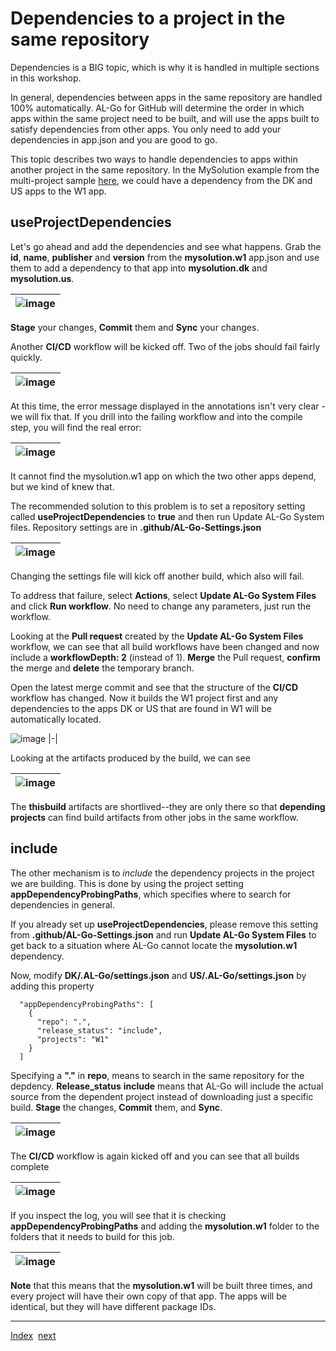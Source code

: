 # Dependencies to a project in the same repository
Dependencies is a BIG topic, which is why it is handled in multiple sections in this workshop.

In general, dependencies between apps in the same repository are handled 100% automatically. AL-Go for GitHub will determine the order in which apps within the same project need to be built, and will use the apps built to satisfy dependencies from other apps. You only need to add your dependencies in app.json and you are good to go.

This topic describes two ways to handle dependencies to apps within another project in the same repository. In the MySolution example from the multi-project sample [here](Projects.md), we could have a dependency from the DK and US apps to the W1 app.

## useProjectDependencies
Let's go ahead and add the dependencies and see what happens. Grab the **id**, **name**, **publisher** and **version** from the **mysolution.w1** app.json and use them to add a dependency to that app into **mysolution.dk** and **mysolution.us**.

| ![image](https://user-images.githubusercontent.com/10775043/231805415-2e8f345c-f228-4940-9f77-9a05514bd8c0.png) |
| --------------------------------------------------------------------------------------------------------------- |

**Stage** your changes, **Commit** them and **Sync** your changes.

Another **CI/CD** workflow will be kicked off. Two of the jobs should fail fairly quickly.

| ![image](https://user-images.githubusercontent.com/10775043/231809668-a914793d-3e7f-4c02-9deb-13f7a1fce3e7.png) |
| --------------------------------------------------------------------------------------------------------------- |

At this time, the error message displayed in the annotations isn't very clear - we will fix that. If you drill into the failing workflow and into the compile step, you will find the real error:

| ![image](https://user-images.githubusercontent.com/10775043/231810146-8ffe7305-da1d-4d43-ab2a-20952628632e.png) |
| --------------------------------------------------------------------------------------------------------------- |

It cannot find the mysolution.w1 app on which the two other apps depend, but we kind of knew that.

The recommended solution to this problem is to set a repository setting called **useProjectDependencies** to **true** and then run Update AL-Go System files.
Repository settings are in **.github/AL-Go-Settings.json**

| ![image](https://user-images.githubusercontent.com/10775043/231811594-fd29cc88-2aed-425d-bffb-eb84bfca0463.png) |
| --------------------------------------------------------------------------------------------------------------- |

Changing the settings file will kick off another build, which also will fail.

To address that failure, select **Actions**, select **Update AL-Go System Files** and click **Run workflow**. No need to change any parameters, just run the workflow.

Looking at the **Pull request** created by the **Update AL-Go System Files** workflow, we can see that all build workflows have been changed and now ínclude a **workflowDepth: 2** (instead of 1).
**Merge** the Pull request, **confirm** the merge and **delete** the temporary branch.

Open the latest merge commit and see that the structure of the **CI/CD** workflow has changed. Now it builds the W1 project first and any dependencies to the apps DK or US that are found in W1 will be automatically located.

![image](https://user-images.githubusercontent.com/10775043/231813913-1685f87a-a822-4830-a1d3-f35f8422bcb0.png)
|-|

Looking at the artifacts produced by the build, we can see

| ![image](https://user-images.githubusercontent.com/10775043/231855006-a9f69995-200f-433b-8321-c0652289320d.png) |
| --------------------------------------------------------------------------------------------------------------- |

The **thisbuild** artifacts are shortlived--they are only there so that **depending projects** can find build artifacts from other jobs in the same workflow.

## include
The other mechanism is to *include* the dependency projects in the project we are building. This is done by using the project setting **appDependencyProbingPaths**, which specifies where to search for dependencies in general.

If you already set up **useProjectDependencies**, please remove this setting from **.github/AL-Go-Settings.json** and run **Update AL-Go System Files** to get back to a situation where AL-Go cannot locate the **mysolution.w1** dependency.

Now, modify **DK/.AL-Go/settings.json** and **US/.AL-Go/settings.json** by adding this property

```
  "appDependencyProbingPaths": [
    {
      "repo": ".",
      "release_status": "include",
      "projects": "W1"
    }
  ]
```

Specifying a **"."** in **repo**, means to search in the same repository for the depdency. **Release_status** **include** means that AL-Go will include the actual source from the dependent project instead of downloading just a specific build. **Stage** the changes, **Commit** them, and **Sync**.

| ![image](https://user-images.githubusercontent.com/10775043/231878939-470d6693-218f-4cad-9cc9-001497ba1bb8.png) |
| --------------------------------------------------------------------------------------------------------------- |

The **CI/CD** workflow is again kicked off and you can see that all builds complete

| ![image](https://user-images.githubusercontent.com/10775043/231880993-89a18260-430d-4b55-b6bf-e30a27c2ee34.png) |
| --------------------------------------------------------------------------------------------------------------- |

If you inspect the log, you will see that it is checking **appDependencyProbingPaths** and adding the **mysolution.w1** folder to the folders that it needs to build for this job.

| ![image](https://user-images.githubusercontent.com/10775043/231883087-64921fdc-45c2-4e4d-8e96-7be99432af41.png) |
| --------------------------------------------------------------------------------------------------------------- |

**Note** that this means that the **mysolution.w1** will be built three times, and every project will have their own copy of that app. The apps will be identical, but they will have different package IDs.

---
[Index](Index.md)&nbsp;&nbsp;[next](Dependencies2.md)
